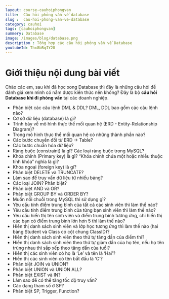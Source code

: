 ```yaml
---
layout: course-cauhoiphongvan
title:  Câu hỏi phỏng vấn về database
slug :  cau-hoi-phong-van-ve-database
category: cauhoi
tags: [cauhoiphongvan]
summery: Database
image: /images/blog/database.png
description : Tổng hợp các câu hỏi phỏng vấn về Database
youtubeId: Thx8bBqIY28
---
```


# **Giới thiệu nội dung bài viết**

Chào các em, sau khi đã học xong  Database thì đây là những câu hỏi để đánh giá xem mình có nắm được kiến thức nền không? Đây là bộ <b>câu hỏi Database khi đi phỏng vấn </b> tại các doanh nghiệp.

- Phân biệt các câu lệnh DML & DDL? DML, DDL bao gồm các câu lệnh nào?
- Cơ sở dữ liệu (database) là gì?
- Trình bày về mô hình thực thể mối quan hệ (ERD - Entity-Relationship Diagram)? 
- Trong mô hình thực thể mối quan hệ có những thành phần nào?
- Các bước chuyển đổi từ ERD -> Table?
- Các bước chuẩn hóa dữ liệu?
- Ràng buộc (constraint) là gì? Các loại ràng buộc trong MySQL?
- Khóa chính (Primary key) là gì? “Khóa chính chứa một hoặc nhiều thuộc tính khóa” nghĩa là gì?
- Khóa ngoại (foreign key) là gì?
- Phân biệt DELETE và TRUNCATE?
- Làm sao để truy vấn dữ liệu từ nhiều bảng?
- Các loại JOIN? Phân biệt?
- Phân biệt AND và OR?
- Phân biệt GROUP BY và ORDER BY?
- Muốn nối chuỗi trong MySQL thì sử dụng gì?
- Yêu cầu tính điểm trung bình của tất cả các sinh viên thì làm thế nào?
- Yêu cầu tính điểm trung bình của từng bạn sinh viên thì làm thế nào?
- Yêu cầu hiển thị tên sinh viên và điểm trung bình tương ứng, chỉ hiển thị các bạn có điểm trung bình lớn hơn 5 thì làm thế nào?
- Hiển thị danh sách sinh viên và lớp học tương ứng thì làm thế nào (hai bảng Student và Class có cột chung ClassID)?
- Hiển thị danh sách sinh viên theo thứ tự tăng dần của điểm thi?
- Hiển thị danh sách sinh viên theo thứ tự giảm dần của họ tên, nếu họ tên trùng nhau thì sắp xếp theo tăng dần của tuổi?
- Hiển thị các sinh viên có họ là ‘Le’ và tên là ‘Hai’?
- Hiển thị các sinh viên có tên bắt đầu là ‘C’?
- Phân biệt JOIN và UNION?
- Phân biệt UNION và UNION ALL?
- Phân biệt EXIST và IN?
- Làm sao để có thể tăng tốc độ truy vấn?
- Các dạng tham số ở SP?
- Phân biệt SP, Trigger, Function?
